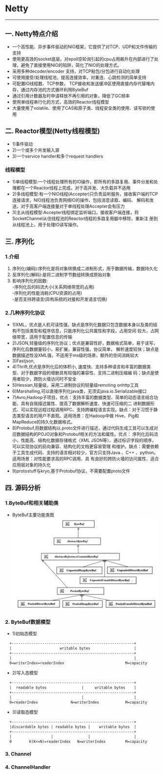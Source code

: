 #                                               Netty
----

## 一. Netty特点介绍
  -  一个高性能、异步事件驱动的NIO框架，它提供了对TCP、UDP和文件传输的支持  
  -  使用更高效的socket底层，对epoll空轮询引起的cpu占用飙升在内部进行了处理，避免了直接使用NIO的陷阱，简化了NIO的处理方式。  
  -  采用多种decoder/encoder 支持，对TCP粘包/分包进行自动化处理  
  -  可使用接受/处理线程池，提高连接效率，对重连、心跳检测的简单支持  
  -  可配置IO线程数、TCP参数， TCP接收和发送缓冲区使用直接内存代替堆内存，通过内存池的方式循环利用ByteBuf   
  -  通过引用计数器及时申请释放不再引用的对象，降低了GC频率   
  -  使用单线程串行化的方式，高效的Reactor线程模型   
  -  大量使用了volatile、使用了CAS和原子类、线程安全类的使用、读写锁的使用  

## 二. Reactor模型(Netty线程模型)   
  - 1)事件驱动
  - 2)一个或多个并发输入源
  - 3)一个service handler和多个request handlers
### 线程模型
  - 1)单线程模型:一个线程处理所有的IO操作，即所有的多路复用、事件分发和处理都在一个Reactor线程上完成，对于高并发、大负载并不适用  
  - 2)多线程模型:有一个NIO线程(Accepter)只负责监听服务，接收客户端的TCP连接请求，NIO线程池负责网络IO的操作，包括消息读取、编码、
    解码和发送，对于高客户端连接量对于单线程处理Accepter会有压力   
  - 3)主从线程模型:Accepter线程绑定监听端口，接收客户端连接，将SocketChannel从住线程池的Reactor线程的多路复用器中移除，重新注
    册到从线程池上，用于处理IO读写操作。

## 三. 序列化
### 1.介绍
   1. 序列化(编码):序列化是将对象转换成二进制形式，用于数据传输，数据持久化
   2. 反序列化(解码):是将二进制字节数组转换成原始对象
   3. 影响序列化的因数:  
     -序列化后的码流大小(关系网络带宽的占用)  
     -序列化的性能消耗(CPU资源的占用)  
     -是否支持跨语言(异构系统的对接和开发语言切换)  
     
### 2.几种序列化协议
   - 1)XML，优点是人机可读性强，缺点是序列化数据只包含数据本身以及类的结构不包括类型和程序信息，只能序列化公共属性和字段，占用空间
     较大，占网络带宽，适用于配置信息的传输
   - 2)JSON,轻量级的序列化协议；优点是兼容性好，数据格式简单，易于读写，序列化后数据量较小，易扩展，兼容性强，协议简单，
     解析速度较快；缺点是数据描述性没XML强，不适用于ms级的场景，额外的空间消耗较大
   - 3)Fastjson,
   - 4)Thrift,优点是序列化后的体积小, 速度快、支持多种语言和丰富的数据类型、对于数据字段的增删具有较强的兼容性、支持二进制压缩编
     码；缺点是使用者较少，跨防火墙访问时不安全
   - 5)Hessian,轻量级，采用二进制协议的轻量级remoting onhttp工具
   - 6)Marshalling,可以直接序列化java类，无须实java.io.Serializable接口
   - 7)Avro,Hadoop子项目，优点：支持丰富的数据类型、简单的动态语言结合功能、具有自我描述属性、提高了数据解析速度、快速可压缩的二
     进制数据形式、可以实现远程过程调用RPC、支持跨编程语言实现。缺点：对于习惯于静态类型语言的用户不直观。适用场景：在Hadoop中做
     Hive、Pig和MapReduce的持久化数据格式。
   - 8)Protobuf,将数据结构以.proto文件进行描述，通过代码生成工具可以生成对应数据结构的POJO对象和Protobuf相关的方法和属性。优点：
     序列化后码流小，性能高、结构化数据存储格式（XML JSON等）、通过标识字段的顺序，可以实现协议的前向兼容、结构化的文档更容易管理
     和维护。缺点：需要依赖于工具生成代码、支持的语言相对较少，官方只支持Java 、C++ 、python。适用场景：对性能要求高的RPC调用、具
     有良好的跨防火墙的访问属性、适合应用层对象的持久化
   - 9)protostuff与kryo,基于Protobuf协议，不需要配置proto文件

## 四. 源码分析
### 1.ByteBuf和相关辅助类
  * ByteBuf主要功能类图  
  ![ByteBuf主要功能类图](https://raw.githubusercontent.com/Crab2died/jdepth/master/src/main/java/com/github/io/netty/ByteBuf%E4%B8%BB%E8%A6%81%E5%8A%9F%E8%83%BD%E7%B1%BB%E5%9E%8B%E5%9B%BE.png)

### 2. ByteBuf数据模型
  - 1)初始态模型
  ```
    +--------------------------------------------------------+
    |                      writable bytes                    |
    +--------------------------------------------------------+
    |                                                        |
    0=writerIndex=readerIndex                            M=capacity
  ```
  - 2)写入态模型
  ```
    +--------------------------------------------------------+
    |  readable bytes                |     writable bytes    |
    +--------------------------------------------------------+
    |                                |                       |
    0=readerIndex               N=writerIndex            M=capacity
  
  ```
  - 3)读取态模型
  ```
    +--------------------------------------------------------+
    |discardable bytes | readable bytes |    writable bytes  |
    +--------------------------------------------------------+
    |                  |                |                    |
    0        K(K<=N)=readerIndex   N=writerIndex         M=capacity
  
  ```
  
 ### 3. Channel
 
 
 ### 4. ChannelHandler